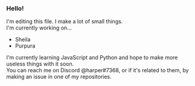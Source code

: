 ### Hello!
I'm editing this file. I make a lot of small things.  
I'm currently working on...  
- Sheila
- Purpura

I'm currently learning JavaScript and Python and hope to make more useless things with it soon.  
You can reach me on Discord @harper#7368, or if it's related to them, by making an issue in one of my repositories.  

